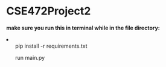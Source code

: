 # CSE472Project2
<b>make sure you run this in terminal while in the file directory:</b>
<li>
  <ul>pip install -r requirements.txt</ul>
  <ul>run main.py</ul>
</li>
